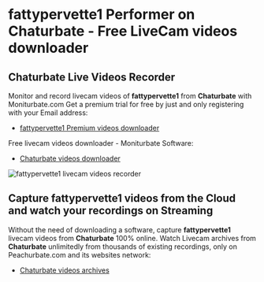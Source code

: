 # fattypervette1 Performer on Chaturbate - Free LiveCam videos downloader

## Chaturbate Live Videos Recorder

Monitor and record livecam videos of **fattypervette1** from **Chaturbate** with Moniturbate.com
Get a premium trial for free by just and only registering with your Email address:
* [fattypervette1 Premium videos downloader](https://moniturbate.com/request-demo-licence-key.html)

Free livecam videos downloader - Moniturbate Software:
* [Chaturbate videos downloader](https://moniturbate.com/moniturbate-download-software.html)

![fattypervette1 livecam videos recorder](https://peachurnet.com/templates/moniturbate-software.png)


## Capture fattypervette1 videos from the Cloud and watch your recordings on Streaming

Without the need of downloading a software, capture **fattypervette1** livecam videos from **Chaturbate** 100% online.
Watch Livecam archives from **Chaturbate** unlimitedly from thousands of existing recordings, only on Peachurbate.com and its websites network:
* [Chaturbate videos archives](https://peachurnet.com/)